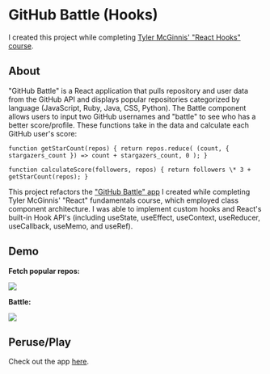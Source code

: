 # GitHub Battle (Hooks)

I created this project while completing [Tyler McGinnis' "React Hooks" course](https://tylermcginnis.com/courses/react-hooks/).

## About

"GitHub Battle" is a React application that pulls repository and user data from the GitHub API and displays popular repositories categorized by language (JavaScript, Ruby, Java, CSS, Python). The Battle component allows users to input two GitHub usernames and "battle" to see who has a better score/profile. These functions take in the data and calculate each GitHub user's score:

`function getStarCount(repos) { return repos.reduce( (count, { stargazers_count }) => count + stargazers_count, 0 ); }`

`function calculateScore(followers, repos) { return followers \* 3 + getStarCount(repos); }`

This project refactors the ["GitHub Battle" app](https://github.com/jenross/github-battle-react) I created while completing Tyler McGinnis' "React" fundamentals course, which employed class component architecture. I was able to implement custom hooks and React's built-in Hook API's (including useState, useEffect, useContext, useReducer, useCallback, useMemo, and useRef).

## Demo

**Fetch popular repos:**

![](popular_githubbattle.gif)

**Battle:**

![](battle_githubbattle.gif)

## Peruse/Play

Check out the app [here](https://githubbattlehooks.netlify.com/).
